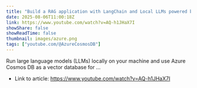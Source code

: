 ```yaml
---
title: "Build a RAG application with LangChain and Local LLMs powered by Ollama"
date: 2025-08-06T11:00:18Z
link: https://www.youtube.com/watch?v=AQ-h1JHaX7I
showShare: false
showReadTime: false
thumbnail: images/azure.png
tags: ["youtube.com/@AzureCosmosDB"]
---
```

Run large language models (LLMs) locally on your machine and use Azure Cosmos DB as a vector database for ...

- Link to article: https://www.youtube.com/watch?v=AQ-h1JHaX7I